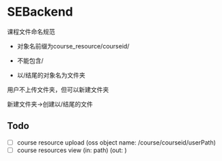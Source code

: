 # SEBackend

课程文件命名规范

- 对象名前缀为course_resource/courseid/

- 不能包含/
- 以/结尾的对象名为文件夹

用户不上传文件夹，但可以新建文件夹

新建文件夹->创建以/结尾的文件

## Todo
- [ ] course resource upload (oss object name: /course/courseid/userPath)
- [ ] course resources view (in: path) (out: )